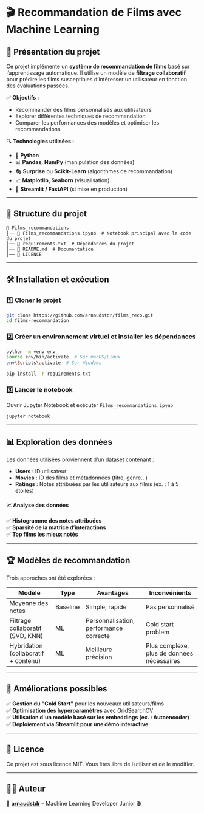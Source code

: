 # 🎬 Recommandation de Films avec Machine Learning

## 📌 Présentation du projet  
Ce projet implémente un **système de recommandation de films** basé sur l’apprentissage automatique. Il utilise un modèle de **filtrage collaboratif** pour prédire les films susceptibles d’intéresser un utilisateur en fonction des évaluations passées.  

✅ **Objectifs :**  
- Recommander des films personnalisés aux utilisateurs  
- Explorer différentes techniques de recommandation  
- Comparer les performances des modèles et optimiser les recommandations  

🔍 **Technologies utilisées :**  
- 🐍 **Python**  
- 📊 **Pandas, NumPy** (manipulation des données)  
- 🎭 **Surprise** ou **Scikit-Learn** (algorithmes de recommandation)  
- 📈 **Matplotlib, Seaborn** (visualisation)  
- 🚀 **Streamlit / FastAPI** (si mise en production)  

---

## 📂 Structure du projet  
```
📁 Films_recommandations
│── 📄 Films_recommandations.ipynb  # Notebook principal avec le code du projet  
│── 📄 requirements.txt  # Dépendances du projet  
│── 📄 README.md  # Documentation
│── 📄 LICENCE 
```

---

## 🛠️ Installation et exécution  
### 1️⃣ **Cloner le projet**  
```bash
git clone https://github.com/arnaudstdr/films_reco.git
cd films-recommandation
```

### 2️⃣ **Créer un environnement virtuel et installer les dépendances**  
```bash
python -m venv env
source env/bin/activate  # Sur macOS/Linux
env\Scripts\activate  # Sur Windows

pip install -r requirements.txt
```

### 3️⃣ **Lancer le notebook**  
Ouvrir Jupyter Notebook et exécuter `Films_recommandations.ipynb`  
```bash
jupyter notebook
```
---

## 📊 Exploration des données  
Les données utilisées proviennent d’un dataset contenant :  
- **Users** : ID utilisateur  
- **Movies** : ID des films et métadonnées (titre, genre…)  
- **Ratings** : Notes attribuées par les utilisateurs aux films (ex. : 1 à 5 étoiles)  

#### 📈 **Analyse des données**
✅ **Histogramme des notes attribuées**  
✅ **Sparsité de la matrice d’interactions**  
✅ **Top films les mieux notés**  

---

## 🏆 Modèles de recommandation  
Trois approches ont été explorées :  

| Modèle | Type | Avantages | Inconvénients |
|--------|------|-----------|--------------|
| Moyenne des notes | Baseline | Simple, rapide | Pas personnalisé |
| Filtrage collaboratif (SVD, KNN) | ML | Personnalisation, performance correcte | Cold start problem |
| Hybridation (collaboratif + contenu) | ML | Meilleure précision | Plus complexe, plus de données nécessaires |

---

## 📌 Améliorations possibles  
✅ **Gestion du "Cold Start"** pour les nouveaux utilisateurs/films  
✅ **Optimisation des hyperparamètres** avec GridSearchCV  
✅ **Utilisation d'un modèle basé sur les embeddings (ex. : Autoencoder)**  
✅ **Déploiement via Streamlit pour une démo interactive**  

---

## 📜 Licence  
Ce projet est sous licence MIT. Vous êtes libre de l’utiliser et de le modifier.  

---

## 👨‍💻 Auteur  
🎯 **[arnaudstdr](https://github.com/arnaudstdr)** – Machine Learning Developer Junior 🎬  
